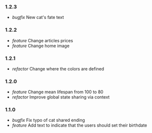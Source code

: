 ### 1.2.3

- *bugfix* New cat's fate text

### 1.2.2

- *feature* Change articles prices
- *feature* Change home image

### 1.2.1

- *refactor* Change where the colors are defined

### 1.2.0

- *feature* Change mean lifespan from 100 to 80
- *refactor* Improve global state sharing via context

### 1.1.0

- *bugfix* Fix typo of cat shared ending 
- *feature* Add text to indicate that the users should set their birthdate
